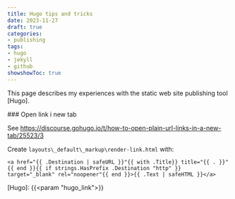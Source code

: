 ```yaml
---
title: Hugo tips and tricks
date: 2023-11-27
draft: true
categories:
- publishing
tags:
- hugo
- jekyll
- github
showshowToc: true
---
```


This page describes my experiences with the static web site publishing tool [Hugo].

### Open link i new tab

See <https://discourse.gohugo.io/t/how-to-open-plain-url-links-in-a-new-tab/25523/3>

Create `layouts\_default\_markup\render-link.html` with:

~~~
<a href="{{ .Destination | safeURL }}"{{ with .Title}} title="{{ . }}"{{ end }}{{ if strings.HasPrefix .Destination "http" }} target="_blank" rel="noopener"{{ end }}>{{ .Text | safeHTML }}</a>
~~~



[Hugo]: {{<param "hugo_link">}}